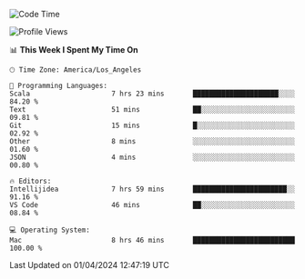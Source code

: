 <!--START_SECTION:waka-->
![Code Time](http://img.shields.io/badge/Code%20Time-910%20hrs%2049%20mins-blue)

![Profile Views](http://img.shields.io/badge/Profile%20Views-0-blue)

📊 **This Week I Spent My Time On** 

```text
🕑︎ Time Zone: America/Los_Angeles

💬 Programming Languages: 
Scala                    7 hrs 23 mins       █████████████████████░░░░   84.20 % 
Text                     51 mins             ██░░░░░░░░░░░░░░░░░░░░░░░   09.81 % 
Git                      15 mins             █░░░░░░░░░░░░░░░░░░░░░░░░   02.92 % 
Other                    8 mins              ░░░░░░░░░░░░░░░░░░░░░░░░░   01.60 % 
JSON                     4 mins              ░░░░░░░░░░░░░░░░░░░░░░░░░   00.80 % 

🔥 Editors: 
Intellijidea             7 hrs 59 mins       ███████████████████████░░   91.16 % 
VS Code                  46 mins             ██░░░░░░░░░░░░░░░░░░░░░░░   08.84 % 

💻 Operating System: 
Mac                      8 hrs 46 mins       █████████████████████████   100.00 % 
```


 Last Updated on 01/04/2024 12:47:19 UTC
<!--END_SECTION:waka-->
